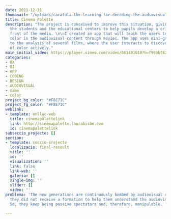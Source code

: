 ```yaml
---
date: 2021-12-31
thumbnail: "/uploads/caratula-the-learning-for-decoding-the-audiovisual-narrative-how-to-educate-the-critical-gaze-of-the-new-generations-laurabisbe.jpg"
title: Cinema Palette
description: "The project is conceived to improve this situation, giving tools to
  the students and the educational centers to help pupils develop a critical eye in
  front of the media. \n\nI created an app that will teach the users to analyze the
  color in the audiovisual content through movies. The app uses mini-games that lead
  to the analysis of several films, where the user interacts to discover the meaning
  of color actively."
main_initial_video: https://player.vimeo.com/video/661401010?h=f99bb762fd&amp;muted=1&amp;quality=720p&amp;autoplay=1&amp;loop=1&amp;api=1&amp;background=1
categories:
- UX
- UI
- APP
- CODING
- DESIGN
- AUDIOVISUAL
- Game
- Color
project_bg_color: "#F8E71C"
project_fg_color: "#F8E71C"
weblink:
- template: enllac-web
  title: cinemapalettelink
  link: http://cinemapalette.laurabisbe.com
  id: cinemapalettelink
subseccio_projecte: []
section:
- template: seccio-projecte
  localizacio: final-resoult
  title: ''
  id: ''
  visualization: ''
  link: false
  link-web: ''
  galeria: []
  single-img: ''
  slider: []
  video: ''
problema: 'The new generations are continuously bombed by audiovisual content, but
  they did not receive a formation to help them understand the audiovisual narrative.
  So, they keep being passive spectators and, therefore, manipulable. '

---
```

